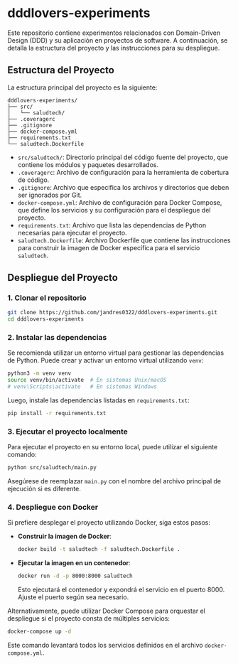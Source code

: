 # dddlovers-experiments

Este repositorio contiene experimentos relacionados con Domain-Driven Design (DDD) y su aplicación en proyectos de software. A continuación, se detalla la estructura del proyecto y las instrucciones para su despliegue.

## Estructura del Proyecto

La estructura principal del proyecto es la siguiente:

```plaintext
dddlovers-experiments/
├── src/
│   └── saludtech/
├── .coveragerc
├── .gitignore
├── docker-compose.yml
├── requirements.txt
└── saludtech.Dockerfile
```

- `src/saludtech/`: Directorio principal del código fuente del proyecto, que contiene los módulos y paquetes desarrollados.
- `.coveragerc`: Archivo de configuración para la herramienta de cobertura de código.
- `.gitignore`: Archivo que especifica los archivos y directorios que deben ser ignorados por Git.
- `docker-compose.yml`: Archivo de configuración para Docker Compose, que define los servicios y su configuración para el despliegue del proyecto.
- `requirements.txt`: Archivo que lista las dependencias de Python necesarias para ejecutar el proyecto.
- `saludtech.Dockerfile`: Archivo Dockerfile que contiene las instrucciones para construir la imagen de Docker específica para el servicio `saludtech`.

## Despliegue del Proyecto

### 1. Clonar el repositorio

```bash
git clone https://github.com/jandres0322/dddlovers-experiments.git
cd dddlovers-experiments
```

### 2. Instalar las dependencias

Se recomienda utilizar un entorno virtual para gestionar las dependencias de Python. Puede crear y activar un entorno virtual utilizando `venv`:

```bash
python3 -m venv venv
source venv/bin/activate  # En sistemas Unix/macOS
# venv\Scripts\activate   # En sistemas Windows
```

Luego, instale las dependencias listadas en `requirements.txt`:

```bash
pip install -r requirements.txt
```

### 3. Ejecutar el proyecto localmente

Para ejecutar el proyecto en su entorno local, puede utilizar el siguiente comando:

```bash
python src/saludtech/main.py
```

Asegúrese de reemplazar `main.py` con el nombre del archivo principal de ejecución si es diferente.

### 4. Despliegue con Docker

Si prefiere desplegar el proyecto utilizando Docker, siga estos pasos:

- **Construir la imagen de Docker**:

  ```bash
  docker build -t saludtech -f saludtech.Dockerfile .
  ```

- **Ejecutar la imagen en un contenedor**:

  ```bash
  docker run -d -p 8000:8000 saludtech
  ```

  Esto ejecutará el contenedor y expondrá el servicio en el puerto 8000. Ajuste el puerto según sea necesario.

Alternativamente, puede utilizar Docker Compose para orquestar el despliegue si el proyecto consta de múltiples servicios:

```bash
docker-compose up -d
```

Este comando levantará todos los servicios definidos en el archivo `docker-compose.yml`.
